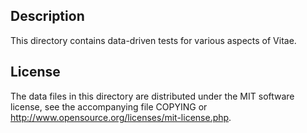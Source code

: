Description
------------

This directory contains data-driven tests for various aspects of Vitae.

License
--------

The data files in this directory are distributed under the MIT software
license, see the accompanying file COPYING or
http://www.opensource.org/licenses/mit-license.php.

